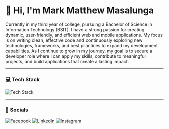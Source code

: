 # 👋 Hi, I'm Mark Matthew Masalunga

Currently in my third year of college, pursuing a Bachelor of Science in Information Technology (BSIT). I have a strong passion for creating dynamic, user-friendly, and efficient web and mobile applications. My focus is on writing clean, effective code and continuously exploring new technologies, frameworks, and best practices to expand my development capabilities. As I continue to grow in my journey, my goal is to secure a developer role where I can apply my skills, contribute to meaningful projects, and build applications that create a lasting impact.

---

### 💻 Tech Stack

<div align="left">
  <img src="https://github-readme-tech-stack.vercel.app/api/cards?title=Tech Stack&theme=github&line1=javascript,react,bootstrap,tailwind&line2=php,nodejs,mysql,mongodb" alt="Tech Stack" />
</div>

---

### 🔗 Socials

<a href="https://www.facebook.com/materrr" target="_blank">
  <img src="https://img.shields.io/badge/Facebook-%231877F2.svg?style=flat-square&logo=Facebook&logoColor=white" alt="Facebook"/>
</a>
<a href="https://ph.linkedin.com/in/mark-matthew-masalunga-953569338" target="_blank">
  <img src="https://img.shields.io/badge/LinkedIn-%230077B5.svg?style=flat-square&logo=LinkedIn&logoColor=white" alt="LinkedIn"/>
</a>
<a href="YOUR_INSTAGRAM_URL" target="_blank">
  <img src="https://img.shields.io/badge/Instagram-%23E4405F.svg?style=flat-square&logo=Instagram&logoColor=white" alt="Instagram"/>
</a>
